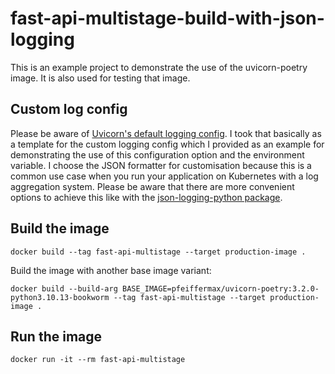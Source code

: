 # fast-api-multistage-build-with-json-logging
This is an example project to demonstrate the use of the uvicorn-poetry image.
It is also used for testing that image.

## Custom log config
Please be aware of [Uvicorn's default logging config](https://github.com/encode/uvicorn/blob/master/uvicorn/config.py).
I took that basically as a template for the custom logging config which I provided as an example for demonstrating
the use of this configuration option and the environment variable. I choose the JSON formatter for customisation because
this is a common use case when you run your application on Kubernetes with a log aggregation system. 
Please be aware that there are more convenient options to achieve this like with the
[json-logging-python package](https://github.com/bobbui/json-logging-python).

## Build the image
```shell
docker build --tag fast-api-multistage --target production-image .
```
Build the image with another base image variant:
```shell
docker build --build-arg BASE_IMAGE=pfeiffermax/uvicorn-poetry:3.2.0-python3.10.13-bookworm --tag fast-api-multistage --target production-image .
```

## Run the image
```shell
docker run -it --rm fast-api-multistage
```
